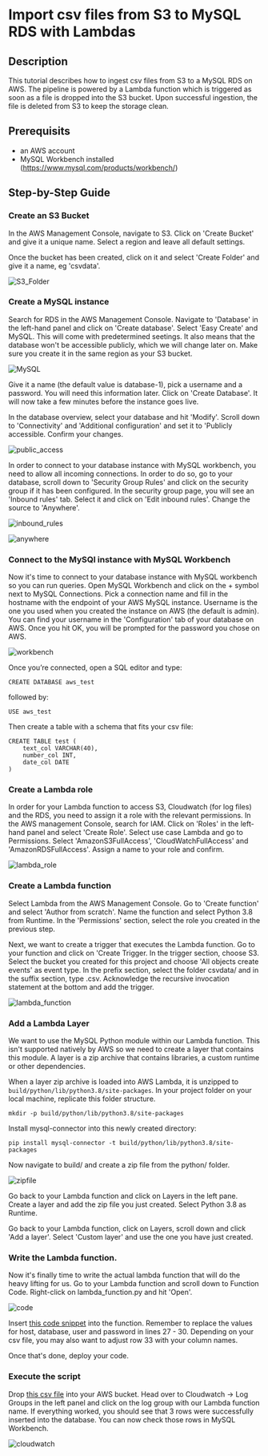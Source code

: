 # Import csv files from S3 to MySQL RDS with Lambdas

## Description

This tutorial describes how to ingest csv files from S3 to a MySQL RDS on AWS. The pipeline is powered by a Lambda function which is triggered as soon as a file is dropped into the S3 bucket. Upon successful ingestion, the file is deleted from S3 to keep the storage clean.

## Prerequisits

- an AWS account
- MySQL Workbench installed (https://www.mysql.com/products/workbench/)

## Step-by-Step Guide

### Create an S3 Bucket

In the AWS Management Console, navigate to S3. Click on 'Create Bucket' and give it a unique name. Select a region and leave all default settings.

Once the bucket has been created, click on it and select 'Create Folder' and give it a name, eg 'csvdata'.

![S3_Folder](./Screenshots/s3_folder.PNG)

### Create a MySQL instance

Search for RDS in the AWS Management Console. Navigate to 'Database' in the left-hand panel and click on 'Create database'. Select 'Easy Create' and MySQL. This will come with predetermined seetings. It also means that the database won't be accessible publicly, which we will change later on. Make sure you create it in the same region as your S3 bucket.

![MySQL](https://raw.githubusercontent.com/lb930/AWS/main/S3%20to%20MySQL%20RDS/Screenshots/mysql_aws.PNG)

Give it a name (the default value is database-1), pick a username and a password. You will need this information later. Click on 'Create Database'. It will now take a few minutes before the instance goes live.

In the database overview, select your database and hit 'Modify'. Scroll down to 'Connectivity' and 'Additional configuration' and set it to 'Publicly accessible. Confirm your changes.

![public_access](https://raw.githubusercontent.com/lb930/AWS/main/S3%20to%20MySQL%20RDS/Screenshots/public_access.PNG)

In order to connect to your database instance with MySQL workbench, you need to allow all incoming connections. In order to do so, go to your database, scroll down to 'Security Group Rules' and click on the security group if it has been configured. In the security group page, you will see an 'Inbound rules' tab. Select it and click on 'Edit inbound rules'. Change the source to 'Anywhere'.

![inbound_rules](https://raw.githubusercontent.com/lb930/AWS/main/S3%20to%20MySQL%20RDS/Screenshots/inbound_rules.PNG)

![anywhere](https://raw.githubusercontent.com/lb930/AWS/main/S3%20to%20MySQL%20RDS/Screenshots/anywhere.PNG)

### Connect to the MySQl instance with MySQL Workbench

Now it's time to connect to your database instance with MySQL workbench so you can run queries. Open MySQL Workbench and click on the + symbol next to MySQL Connections. Pick a connection name and fill in the hostname with the endpoint of your AWS MySQL instance. Username is the one you used when you created the instance on AWS (the default is admin). You can find your username in the 'Configuration' tab of your database on AWS. Once you hit OK, you will be prompted for the password you chose on AWS.

![workbench](https://raw.githubusercontent.com/lb930/AWS/main/S3%20to%20MySQL%20RDS/Screenshots/workbench.PNG)

Once you’re connected, open a SQL editor and type:

```
CREATE DATABASE aws_test
```

followed by:

```
USE aws_test
```

Then create a table with a schema that fits your csv file:

```
CREATE TABLE test (
    text_col VARCHAR(40),
    number_col INT,
    date_col DATE
)
```

### Create a Lambda role

In order for your Lambda function to access S3, Cloudwatch (for log files) and the RDS, you need to assign it a role with the relevant permissions. In the AWS management Console, search for IAM. Click on 'Roles' in the left-hand panel and select 'Create Role'. Select use case Lambda and go to Permissions. Select 'AmazonS3FullAccess', 'CloudWatchFullAccess' and 'AmazonRDSFullAccess'. Assign a name to your role and confirm.

![lambda_role](https://raw.githubusercontent.com/lb930/AWS/main/S3%20to%20MySQL%20RDS/Screenshots/lambda_role.PNG)

### Create a Lambda function

Select Lambda from the AWS Management Console. Go to 'Create function' and select 'Author from scratch'. Name the function and select Python 3.8 from Runtime. In the 'Permissions' section, select the role you created in the previous step.

Next, we want to create a trigger that executes the Lambda function. Go to your function and click on 'Create Trigger. In the trigger section, choose S3. Select the bucket you created for this project and choose 'All objects create events' as  event type. In the prefix section, select the folder csvdata/ and in the suffix section, type .csv. Acknowledge the recursive invocation statement at the bottom and add the trigger.

![lambda_function](https://raw.githubusercontent.com/lb930/AWS/main/S3%20to%20MySQL%20RDS/Screenshots/lambda_function.PNG)

### Add a Lambda Layer

We want to use the MySQL Python module within our Lambda function. This isn't supported natively by AWS so we need to create a layer that contains this module. A layer is a zip archive that contains libraries, a custom runtime or other dependencies.

When a layer zip archive is loaded into AWS Lambda, it is unzipped to ```build/python/lib/python3.8/site-packages```. In your project folder on your local machine, replicate this folder structure.

```mkdir -p build/python/lib/python3.8/site-packages```

Install mysql-connector into this newly created directory:

```pip install mysql-connector -t build/python/lib/python3.8/site-packages```

Now navigate to build/ and create a zip file from the python/ folder.

![zipfile](https://raw.githubusercontent.com/lb930/AWS/main/S3%20to%20MySQL%20RDS/Screenshots/zipfile.PNG)

Go back to your Lambda function and click on Layers in the left pane. Create a layer and add the zip file you just created. Select Python 3.8 as Runtime.

Go back to your Lambda function, click on Layers, scroll down and click 'Add a layer'. Select 'Custom layer' and use the one you have just created. 

### Write the Lambda function.

Now it's finally time to write the actual lambda function that will do the heavy lifting for us. Go to your Lambda function and scroll down to Function Code. Right-click on lambda_function.py and hit 'Open'. 

![code](https://raw.githubusercontent.com/lb930/AWS/main/S3%20to%20MySQL%20RDS/Screenshots/code.PNG)

Insert [this code snippet](https://github.com/lb930/AWS/blob/main/S3%20to%20MySQL%20RDS/s3_to_mysql.py) into the function. Remember to replace the values for host, database, user and password in lines 27 - 30. Depending on your csv file, you may also want to adjust row 33 with your column names.

Once that's done, deploy your code.

### Execute the script

Drop [this csv file](https://github.com/lb930/AWS/blob/main/S3%20to%20MySQL%20RDS/aws_test_3.csv) into your AWS bucket. Head over to Cloudwatch -> Log Groups in the left panel and click on the log group with our Lambda function name. If everything worked, you should see that 3 rows were successfully inserted into the database. You can now check those rows in MySQL Workbench.

![cloudwatch](https://raw.githubusercontent.com/lb930/AWS/main/S3%20to%20MySQL%20RDS/Screenshots/cloudwatch.PNG)
